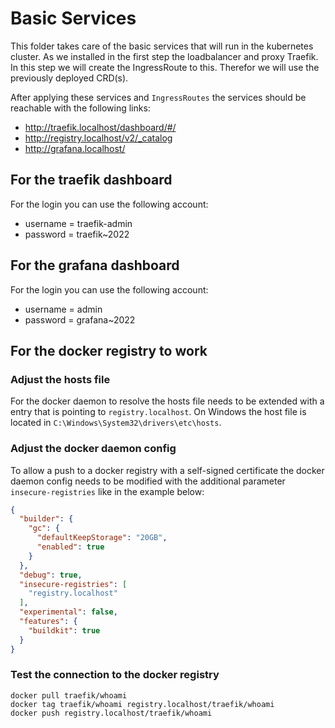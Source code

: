 # Basic Services

This folder takes care of the basic services that will run in the kubernetes cluster. As we installed in the first step
the loadbalancer and proxy Traefik. In this step we will create the IngressRoute to this. Therefor we will use the
previously deployed CRD(s).

After applying these services and ``IngressRoutes`` the services should be reachable with the following links:

- http://traefik.localhost/dashboard/#/
- http://registry.localhost/v2/_catalog
- http://grafana.localhost/

## For the traefik dashboard

For the login you can use the following account:

- username = traefik-admin
- password = traefik~2022

## For the grafana dashboard

For the login you can use the following account:

- username = admin
- password = grafana~2022

## For the docker registry to work

### Adjust the hosts file

For the docker daemon to resolve the hosts file needs to be extended with a entry that is pointing
to ``registry.localhost``. On Windows the host file is located in ``C:\Windows\System32\drivers\etc\hosts``.

### Adjust the docker daemon config

To allow a push to a docker registry with a self-signed certificate the docker daemon config needs to be modified with
the additional parameter ``insecure-registries`` like in the example below:

```json
{
  "builder": {
    "gc": {
      "defaultKeepStorage": "20GB",
      "enabled": true
    }
  },
  "debug": true,
  "insecure-registries": [
    "registry.localhost"
  ],
  "experimental": false,
  "features": {
    "buildkit": true
  }
}
```

### Test the connection to the docker registry

```console
docker pull traefik/whoami
docker tag traefik/whoami registry.localhost/traefik/whoami
docker push registry.localhost/traefik/whoami
```


